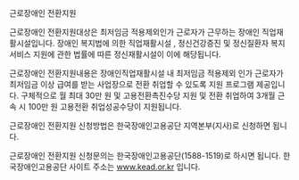 근로장애인 전환지원


근로장애인 전환지원대상은 최저임금 적용제외인가 근로자가 근무하는 장애인 직업재활시설입니다.
장애인 복지법에 의한 직업재활시설 , 정신건강증진 및 정신질환자 복지서비스 지원에 관한 법률에 따른 정신재활시설이 이에 해당됩니다.


근로장애인 전환지원내용은 장애인직업재활시설 내 최저임금 적용제외 인가 근로자가 최저임금 이상 급여를 받는 사업장으로 전환 취업할 수 있도록 지원 프로그램 제공입니다. 구체적으로 월 최대 30만 원 및 고용전환촉진수당 지원 및 전환 취업하여 3개월 근속 시 100만 원 고용전환 취업성공수당이 지원됩니다.


근로장애인 전환지원 신청방법은 한국장애인고용공단 지역본부(지사)로 신청하면 됩니다.


근로장애인 전환지원 신청문의는 한국장애인고용공단(1588-1519)로 하시면 됩니다.
한국장애인고용공단 사이트 주소는 www.kead.or.kr 입니다.